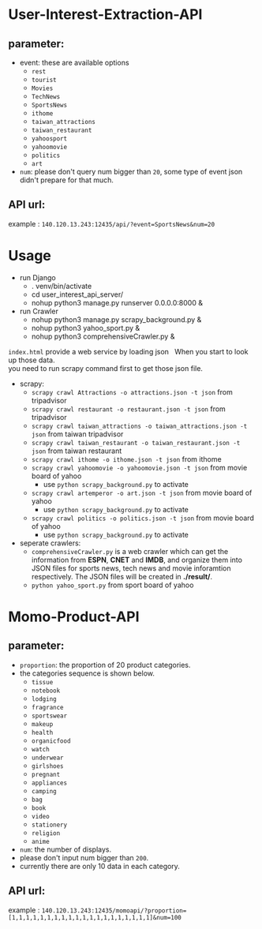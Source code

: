 # User-Interest-Extraction-API
## parameter:
* event: these are available options
	* `rest`
	* `tourist`
	* `Movies`
	* `TechNews`
	* `SportsNews`
	* `ithome`
	* `taiwan_attractions`
	* `taiwan_restaurant`
	* `yahoosport`
	* `yahoomovie`
	* `politics`
	* `art`
* `num`: please don't query num bigger than `20`, some type of event json didn't prepare for that much.

## API url:
example : `140.120.13.243:12435/api/?event=SportsNews&num=20`


# Usage
* run Django
	* . venv/bin/activate
	* cd user_interest_api_server/
	* nohup python3 manage.py runserver 0.0.0.0:8000 &
* run Crawler
	* nohup python3 manage.py scrapy_background.py &
	* nohup python3 yahoo_sport.py &
	* nohup python3 comprehensiveCrawler.py &
	
`index.html` provide a web service by loading json  
When you start to look up those data.  
you need to run scrapy command first to get those json file.

* scrapy:
	* `scrapy crawl Attractions -o attractions.json -t json` from tripadvisor
	* `scrapy crawl restaurant -o restaurant.json -t json` from tripadvisor
	* `scrapy crawl taiwan_attractions -o taiwan_attractions.json -t json` from taiwan tripadvisor
	* `scrapy crawl taiwan_restaurant -o taiwan_restaurant.json -t json` from taiwan restaurant
	* `scrapy crawl ithome -o ithome.json -t json` from ithome
	* `scrapy crawl yahoomovie -o yahoomovie.json -t json` from movie board of yahoo
		* use `python scrapy_background.py` to activate
	* `scrapy crawl artemperor -o art.json -t json` from movie board of yahoo
		* use `python scrapy_background.py` to activate
	* `scrapy crawl politics -o politics.json -t json` from movie board of yahoo
		* use `python scrapy_background.py` to activate
* seperate crawlers:
	* `comprehensiveCrawler.py` is a web crawler which can get the information from __ESPN__, __CNET__ and __IMDB__, and organize them into JSON files for sports news, tech news and movie inforamtion respectively. The JSON files will be created in __./result/__.
	* `python yahoo_sport.py` from sport board of yahoo
# Momo-Product-API
## parameter:
* `proportion`: the proportion of 20 product categories. 
* the categories sequence is shown below.
	* `tissue`
	* `notebook`
	* `lodging`
	* `fragrance`
	* `sportswear`
	* `makeup`
	* `health`
	* `organicfood`
	* `watch`
	* `underwear`
	* `girlshoes`
	* `pregnant`
	* `appliances`
	* `camping`
	* `bag`
	* `book`
	* `video`
	* `stationery`
	* `religion`
	* `anime`
* `num`: the number of displays.
* please don't input num bigger than `200`.
* currently there are only 10 data in each category.
	 
## API url:
example : `140.120.13.243:12435/momoapi/?proportion=[1,1,1,1,1,1,1,1,1,1,1,1,1,1,1,1,1,1,1,1]&num=100`
